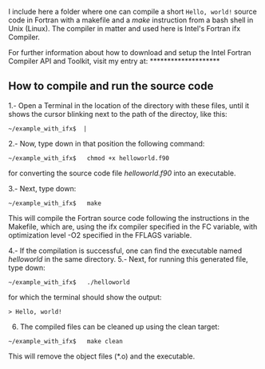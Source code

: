 I include here a folder where one can compile a short `Hello, world!` source code in Fortran with a makefile and a *make* instruction from a bash shell in Unix (Linux). The compiler in matter and used here is Intel's Fortran ifx Compiler.

For further information about how to download and setup the Intel Fortran Compiler API and Toolkit, visit my entry at: ********************

<h2>How to compile and run the source code</h2>

1.- Open a Terminal in the location of the directory with these files, until it shows the cursor blinking next to the path of the directoy, like this:

```
~/example_with_ifx$  |
```

2.- Now, type down in that position the following command:

```
~/example_with_ifx$   chmod +x helloworld.f90
```

for converting the source code file *helloworld.f90* into an executable.

3.- Next, type down:

``` 
~/example_with_ifx$   make
```

This will compile the Fortran source code following the instructions in the Makefile, which are, using the ifx compiler specified in the FC variable, with optimization level -O2 specified in the FFLAGS variable.

4.- If the compilation is successful, one can find the executable named *helloworld* in the same directory.
5.- Next, for running this generated file, type down:

```
~/example_with_ifx$   ./helloworld
```

for which the terminal should show the output:

```
> Hello, world!
```

6. The compiled files can be cleaned up using the clean target:

```
~/example_with_ifx$   make clean
```

This will remove the object files (*.o) and the executable.
